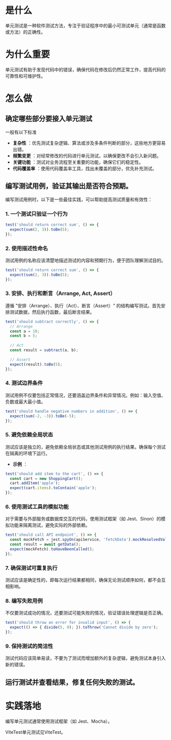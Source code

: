 # **是什么** 

单元测试是一种软件测试方法，专注于验证程序中的最小可测试单元（通常是函数或方法）的正确性。

# **为什么重要** 

单元测试有助于发现代码中的错误，确保代码在修改后仍然正常工作，提高代码的可靠性和可维护性。

# **怎么做** 

## 确定哪些部分要接入单元测试

一般有以下标准

* **复杂性** ：优先测试复杂逻辑、算法或涉及多条件判断的部分，这些地方更容易出错。
* **频繁变更** ：对经常修改的代码进行单元测试，以确保更改不会引入新问题。
* **关键功能** ：测试对业务流程至关重要的功能，确保它们的稳定性。
* **代码覆盖率** ：使用代码覆盖率工具，找出未覆盖的部分，优先补充测试。

## 编写测试用例，验证其输出是否符合预期。



编写测试用例时，以下是一些最佳实践，可以帮助提高测试质量和有效性：

### 1. **一个测试只验证一个行为**

```js
test('should return correct sum', () => {
  expect(sum(2, 3)).toBe(5);
});

```

### 2. **使用描述性命名**

测试用例的名称应该清楚地描述测试的内容和预期行为，便于团队理解测试目的。

```js
test('should return correct sum', () => {
  expect(sum(2, 3)).toBe(5);
});

```

### 3. **安排、执行和断言（Arrange, Act, Assert）**

遵循 "安排（Arrange）、执行（Act）、断言（Assert）" 的结构编写测试。首先安排测试数据，然后执行函数，最后断言结果。

```js
test('should subtract correctly', () => {
  // Arrange
  const a = 10;
  const b = 5;
  
  // Act
  const result = subtract(a, b);
  
  // Assert
  expect(result).toBe(5);
});

```

### 4. **测试边界条件**

测试用例不仅要包括正常情况，还要涵盖边界条件和异常情况。例如：输入空值、负数或最大最小值。

```js
test('should handle negative numbers in addition', () => {
  expect(sum(-2, -3)).toBe(-5);
});

```

### 5. **避免依赖全局状态**

测试应该是独立的，避免依赖全局状态或其他测试用例的执行结果。确保每个测试在隔离的环境下运行。

* **示例** ：

```js
test('should add item to the cart', () => {
  const cart = new ShoppingCart();
  cart.addItem('apple');
  expect(cart.items).toContain('apple');
});

```

### 6. **使用测试工具的模拟功能**

对于需要与外部服务或数据库交互的代码，使用测试框架（如 Jest、Sinon）的模拟功能来隔离测试，避免实际的外部依赖。

```js
test('should call API endpoint', () => {
  const mockFetch = jest.spyOn(apiService, 'fetchData').mockResolvedValue({ data: 'test' });
  const result = await getData();
  expect(mockFetch).toHaveBeenCalled();
});

```

### 7. **确保测试可重复执行**

测试应该是确定性的，即每次运行结果都相同，确保无论测试顺序如何，都不会互相影响。

### 8. **编写失败用例**

不仅要测试成功的情况，还要测试可能失败的情况，验证错误处理逻辑是否正确。

```js
test('should throw an error for invalid input', () => {
  expect(() => { divide(5, 0); }).toThrow('Cannot divide by zero');
});

```

### 9. **保持测试的简洁性**

测试代码应该简单易读，不要为了测试而增加额外的复杂逻辑，避免测试本身引入新的错误。

## 运行测试并查看结果，修复任何失败的测试。




# 实践落地

编写单元测试通常使用测试框架（如 Jest、Mocha）。

ViteTest单元测试见ViteTest。
